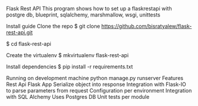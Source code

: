 Flask Rest API
This program shows how to set up a flaskrestapi with postgre db, blueprint, sqlalchemy, marshmallow, wsgi, unittests

Install guide
Clone the repo
$ git clone https://github.com/bisratyalew/flask-rest-api.git

$ cd flask-rest-api

Create the virtualenv
$ mkvirtualenv flask-rest-api

Install dependencies
$ pip install -r requirements.txt

Running on development machine
python manage.py runserver
Features
Rest Api Flask App
Serialize object into response
Integration with Flask-IO to parse parameters from request
Configuration per environment
Integration with SQL Alchemy
Uses Postgres DB
Unit tests per module

